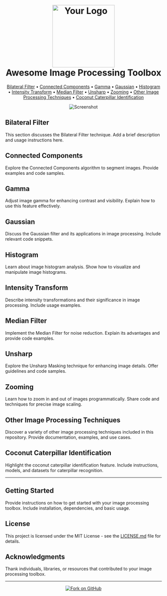 <h1 align="center">
  <br>
  <img src="https://your-image-url.com/your-logo.png" alt="Your Logo" width="200">
  <br>
  Awesome Image Processing Toolbox
  <br>
</h1>

<p align="center">
  <a href="#bilateral-filter">Bilateral Filter</a> •
  <a href="#connected-components">Connected Components</a> •
  <a href="#gamma">Gamma</a> •
  <a href="#gaussian">Gaussian</a> •
  <a href="#histogram">Histogram</a> •
  <a href="#intensity-transform">Intensity Transform</a> •
  <a href="#median-filter">Median Filter</a> •
  <a href="#unsharp">Unsharp</a> •
  <a href="#zooming">Zooming</a> •
  <a href="#other-techniques">Other Image Processing Techniques</a> •
  <a href="#caterpillar-identification">Coconut Caterpillar Identification</a>
</p>

<p align="center">
  <img src="https://your-image-url.com/screenshot.png" alt="Screenshot">
</p>

## Bilateral Filter

This section discusses the Bilateral Filter technique. Add a brief description and usage instructions here.

## Connected Components

Explore the Connected Components algorithm to segment images. Provide examples and code samples.

## Gamma

Adjust image gamma for enhancing contrast and visibility. Explain how to use this feature effectively.

## Gaussian

Discuss the Gaussian filter and its applications in image processing. Include relevant code snippets.

## Histogram

Learn about image histogram analysis. Show how to visualize and manipulate image histograms.

## Intensity Transform

Describe intensity transformations and their significance in image processing. Include usage examples.

## Median Filter

Implement the Median Filter for noise reduction. Explain its advantages and provide code examples.

## Unsharp

Explore the Unsharp Masking technique for enhancing image details. Offer guidelines and code samples.

## Zooming

Learn how to zoom in and out of images programmatically. Share code and techniques for precise image scaling.

## Other Image Processing Techniques

Discover a variety of other image processing techniques included in this repository. Provide documentation, examples, and use cases.

## Coconut Caterpillar Identification

Highlight the coconut caterpillar identification feature. Include instructions, models, and datasets for caterpillar recognition.

---

## Getting Started

Provide instructions on how to get started with your image processing toolbox. Include installation, dependencies, and basic usage.

## License

This project is licensed under the MIT License - see the [LICENSE.md](LICENSE.md) file for details.

## Acknowledgments

Thank individuals, libraries, or resources that contributed to your image processing toolbox.

---

<p align="center">
  <a href="https://github.com/yourusername/your-repo">
    <img src="https://your-image-url.com/fork.png" alt="Fork on GitHub">
  </a>
</p>
